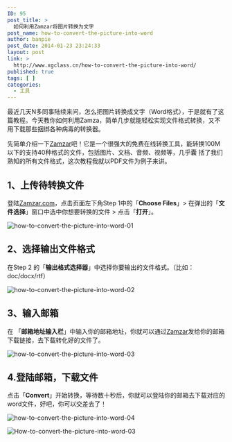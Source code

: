 ```yaml
---
ID: 95
post_title: >
  如何利用Zamzar将图片转换为文字
post_name: how-to-convert-the-picture-into-word
author: banpie
post_date: 2014-01-23 23:24:33
layout: post
link: >
  http://www.xgclass.cn/how-to-convert-the-picture-into-word/
published: true
tags: [ ]
categories:
  - 工具
---
```

最近几天N多同事陆续来问，怎么把图片转换成文字（Word格式），于是就有了这篇教程。今天教你如何利用Zamza，简单几步就能轻松实现文件格式转换，又不用下载那些捆绑各种病毒的转换器。

先简单介绍一下[Zamzar][1]吧！它是一个很强大的免费在线转换工具，能转换100M以下的支持40种格式的文件，包括图片、文档、音频、视频等，几乎囊 括了我们熟知的所有文件格式，这次教程我就以PDF文件为例子来讲。

## **1、上传待转换文件**

登陆[Zamzar.com][1]，点击页面左下角Step 1中的「**Choose Files**」> 在弹出的「**文件选择**」窗口中选中你想要转换的文件 > 点击「**打开**」。

![how-to-convert-the-picture-into-word-01][2]

## **2、选择输出文件格式**

在Step 2 的「**输出格式选择器**」中选择你要输出的文件格式。（比如：doc/docx/rtf）

![how-to-convert-the-picture-into-word-02][3]

## **3、输入邮箱**

在 「**邮箱地址输入栏**」中输入你的邮箱地址，你就可以通过[Zamzar][1]发给你的邮箱下载链接，去下载转化好的文件了。

![how-to-convert-the-picture-into-word-03][4]

## **4\.登陆邮箱，下载文件**

点击「**Convert**」开始转换，等待数十秒后，你就可以登陆你的邮箱去下载对应的word文件，好吧，你可以交差去了！

![how-to-convert-the-picture-into-word-04][5]

![How-to-convert-the-picture-into-word-03][6]

 [1]: http://www.Zamzar.com
 [2]: http://www.xgclass.cn/wp-content/uploads/2018/11/how-to-convert-the-picture-into-word-01.png
 [3]: http://7arnhx.com1.z0.glb.clouddn.com/wp-content/uploads/2014/01/how-to-convert-the-picture-into-word-02.png
 [4]: http://7arnhx.com1.z0.glb.clouddn.com/wp-content/uploads/2014/01/how-to-convert-the-picture-into-word-03.png
 [5]: http://7arnhx.com1.z0.glb.clouddn.com/wp-content/uploads/2014/01/how-to-convert-the-picture-into-word-04.png
 [6]: http://7arnhx.com1.z0.glb.clouddn.com/wp-content/uploads/2014/01/55.jpg